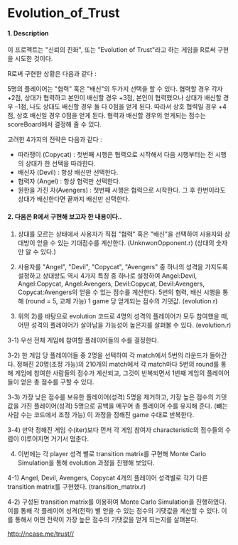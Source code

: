 # Evolution_of_Trust

#### 1. Description
이 프로젝트는 "신뢰의 진화", 또는 "Evolution of Trust"라고 하는 게임을 R로써 구현을 시도한 것이다. 

R로써 구현한 상황은 다음과 같다 : 

5명의 플레이어는 "협력" 혹은 "배신"의 두가지 선택을 할 수 있다. 협력할 경우 각자 +2점, 상대가 협력하고 본인이 배신할 경우 +3점, 본인이 협력했으나 상대가 배신할 경우 –1점, 나도 상대도 배신할 경우 둘 다 0점을 얻게 된다. 따라서 상호 협력일 경우 +4점, 상호 배신일 경우 0점을 얻게 된다. 협력과 배신할 경우의 얻게되는 점수는 scoreBoard에서 결정해 줄 수 있다.

고려한 4가지의 전략은 다음과 같다 :
* 따라쟁이 (Copycat) : 첫번째 시행은 협력으로 시작해서 다음 시행부터는 전 시행의 상대가 한 선택을 따라한다.
* 배신자 (Devil) : 항상 배신만 선택한다.
* 협력자 (Angel) : 항상 협력만 선택한다.
* 원한을 가진 자(Avengers) : 첫번째 시행은 협력으로 시작한다. 그 후 한번이라도 상대가 배신한다면 끝까지 배신만 선택한다.

#### 2. 다음은 R에서 구현해 보고자 한 내용이다.. 

1. 상대를 모르는 상태에서 사용자가 직접 "협력" 혹은 "배신"을 선택하여 사용자와 상대방이 얻을 수 있는 기대점수를 계산한다. (UnknwonOpponent.r)
(상대의 숫자만 알 수 있다.) 

2. 사용자를 "Angel", "Devil", "Copycat", "Avengers" 중 하나의 성격을 가지도록 설정하고 상대방도 역시 4가지 특징 중 하나로 설정하여 Angel:Devil, Angel:Copycat, Angel:Avengers, Devil:Copycat, Devil:Avengers, Copycat:Avengers의 얻을 수 있는 점수를 계산한다. 5번의 협력, 배신 시행을 통해 (round = 5, 교체 가능) 1 game 당 얻게되는 점수의 기댓값. (evolution.r)

3. 위의 2)를 바탕으로 evolution 코드로 4명의 성격의 플레이어가 모두 참여했을 때, 어떤 성격의 플레이어가 살아남을 가능성이 높은지를 살펴볼 수 있다. (evolution.r)

3-1) 우선 전체 게임에 참여할 플레이어들의 수를 결정한다. 

3-2) 한 게임 당 플레이어들 중 2명을 선택하여 각 match에서 5번의 라운드가 돌아간다. 정해진 20명(조정 가능)의 210개의 match에서 각 match마다 5번의 round를 통해 게임에 참여한 사람들의 점수가 계산되고, 그것이 반복되면서 1번째 게임의 플레이어들이 얻은 총 점수를 구할 수 있다. 

3-3) 가장 낮은 점수를 보유한 플레이어(성격) 5명을 제거하고, 가장 높은 점수의 기댓값을 가진 플레이어(성격) 5명으로 공백을 메꾸어 총 플레이어 수를 유지해 준다. (뺴는 사람 수는 코드에서 조정 가능) 이 과정을 정해진 game 수대로 반복한다. 

3-4) 만약 정해진 게임 수(iter)보다 먼저 각 게임 참여자 characteristic의 점수들의 수렴이 이루어지면 거기서 멈춘다. 

4. 이번에는 각 player 성격 별로 transition matrix를 구현해 Monte Carlo Simulation을 통해 evolution 과정을 진행해 보았다. 

4-1) Angel, Devil, Avengers, Copycat 4개의 플레이어 성격별로 각기 다른 transition matrix를 구현했다. (transition_matrix.r)

4-2) 구성된 transition matrix를 이용하여 Monte Carlo Simulation을 진행하였다. 이를 통해 각 플레이어 성격(전략) 별 얻을 수 있는 점수의 기댓값을 계산할 수 있다. 이를 통해서 어떤 전략이 가장 높은 점수의 기댓값을 얻게 되는지를 살펴본다. 


http://ncase.me/trust//


